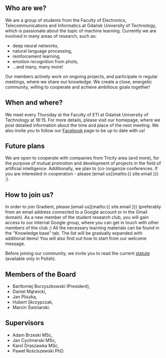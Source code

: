 ## Who are we?
We are a group of students from the Faculty of Electronics, Telecommunications and Informatics at Gdańsk
 University of Technology, which is passionate about the topic of machine learning. Currently we are involved
 in many areas of research, such as:
 - deep neural networks,
 - natural language processing,
 - reinforcement learning,
 - emotion recognition from phots,
 - ...and many, many more!

Our members actively work on ongoing projects, and participate in regular meetings, where we share our knowledge.
 We create a close, energetic community, willing to cooperate and achieve ambitious goals together!

## When and where?

We meet every Thursday at the Faculty of ETI at Gdańsk University of Technology at 18:15. For more details,
 please visit our homepage, where we post detailed information about the time and place of the next meeting.
 We also invite you to follow our [Facebook](http://facebook.com/GradientPG) page to be up to date with us!

## Future plans

We are open to cooperate with companies from Tricity area (and more), for the purpose of mutual promotion and
 development of projects in the field of artificial intelligence. Additionally, we plan to (co-)organize conferences.
 If you are interested in cooperation - please [email us](mailto:{{ site.email }}) :).

## How to join us?

In order to join Gradient, please [email us](mailto:{{ site.email }}) (preferably from an email address connected to a Google account or in
 the Gmail domain). As a new member of the student research club, you will gain access to our internal Google group,
 where you can get in touch with other members of the club :) All the necessary learning materials can be found
 in the "Knowledge base" tab. The list will be gradually expanded with additional items! You will also find out
 how to start from our welcome message.

Before joining our community, we invite you to read the current [statute](/en/statute) (available only in Polish).

## Members of the Board
 - Bartłomiej Borzyszkowski (President),
 - Daniel Mątwicki,
 - Jan Pliszka,
 - Hubert Skrzypczak,
 - Marcin Świniarski.

## Supervisors
 - Adam Brzeski MSc,
 - Jan Cychnerski MSc,
 - Karol Draszawka MSc,
 - Paweł Rościszewski PhD.

